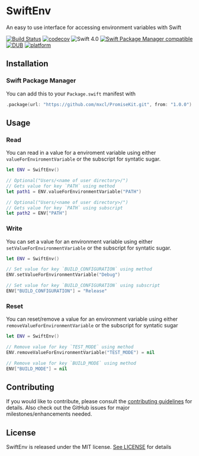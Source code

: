 # SwiftEnv

An easy to use interface for accessing environment variables with Swift

[![Build Status](https://travis-ci.org/eman6576/SwiftEnv.svg?branch=master)](https://travis-ci.org/eman6576/SwiftEnv)
[![codecov](https://codecov.io/gh/eman6576/SwiftEnv/branch/master/graph/badge.svg)](https://codecov.io/gh/eman6576/SwiftEnv)
![Swift 4.0](https://img.shields.io/badge/Swift-4.0-orange.svg?style=flat)
[![Swift Package Manager compatible](https://img.shields.io/badge/Swift%20Package%20Manager-compatible-brightgreen.svg)](https://github.com/apple/swift-package-manager)
[![DUB](https://img.shields.io/dub/l/vibe-d.svg)](https://github.com/eman6576/SwiftEnv/blob/master/LICENSE)
[![platform](https://img.shields.io/badge/platform-macOS%20%7C%20Linux-lightgrey.svg)]()

## Installation

### Swift Package Manager

You can add this to your `Package.swift` manifest with
```swift
.package(url: "https://github.com/mxcl/PromiseKit.git", from: "1.0.0")
```

## Usage

### Read

You can read in a value for a enviroment variable using either `valueForEnviromentVariable` or the subscript for syntatic sugar.
```swift
let ENV = SwiftEnv()

// Optional("Users/<name of user directory>/")
// Gets value for key `PATH` using method
let path1 = ENV.valueForEnvironmentVariable("PATH")

// Optional("Users/<name of user directory>/")
// Gets value for key `PATH` using subscript
let path2 = ENV["PATH"]
```

### Write

You can set a value for an environment variable using either `setValueForEnvironmentVariable` or the subscript for syntatic sugar.
```swift
let ENV = SwiftEnv()

// Set value for key `BUILD_CONFIGURATION` using method
ENV.setValueForEnvironmentVariable("Debug")

// Set value for key `BUILD_CONFIGURATION` using subscript
ENV["BUILD_CONFIGURATION"] = "Release"
```

### Reset

You can reset/remove a value for an environment variable using either `removeValueForEnvironmentVariable` or the subscript for syntatic sugar
```swift
let ENV = SwiftEnv()

// Remove value for key `TEST_MODE` using method
ENV.removeValueForEnvironmentVariable("TEST_MODE") = nil

// Remove value for key `BUILD_MODE` using method
ENV["BUILD_MODE"] = nil
```

## Contributing

If you would like to contribute, please consult the [contributing guidelines](https://github.com/eman6576/SwiftEnv/blob/master/CONTRIBUTING.md) for details. Also check out the GitHub issues for major milestones/enhancements needed.

## License

SwiftEnv is released under the MIT license. [See LICENSE](https://github.com/eman6576/SwiftEnv/blob/master/LICENSE) for details
